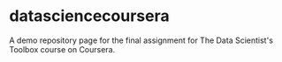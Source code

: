 # datasciencecoursera
A demo repository page for the final assignment for The Data Scientist's Toolbox course on Coursera.
